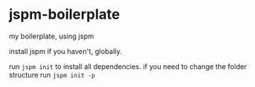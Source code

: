 # jspm-boilerplate
my boilerplate, using jspm

install jspm if you haven't, globally.

run
`jspm init`
to install all dependencies.
if you need to change the folder structure run
`jspm init -p`
